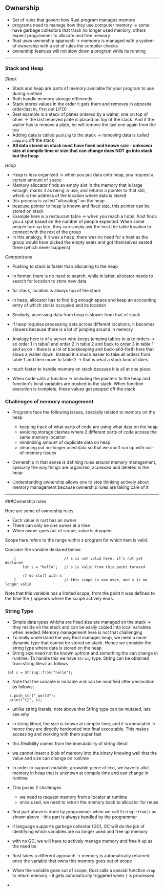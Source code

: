 ## Ownership

- Set of rules that govern how Rust program manages memory
- programs need to manage how they use computer memory -> some have garbage collectors that track no longer used memory, others expect programmer to allocate and free memory
- Rust uses ownership approach -> memoery is managed with a system of ownership with a set of rules the compiler checks
- ownership featrues will not slow down a program while its running

---

### Stack and Heap
_Stack_
- Stack and heap are parts of memory available for your program to use during runtime
- Both handle memory storage differently
- Stack stores values in the order it gets them and removes in opposite order(last in, first out LIFO)
- Best example is a stack of plates ordered by a waiter, one on top of other -> the last received plate is placed on top of the stack. And if the waiter has to remove a plate, he will remove the last one again from the top
- Adding data is called `pushing` to the stack -> removing data is called `popping` off the stack
- **All data stored on stack must have fixed and known size - unknown size at compile time or size that can change does NOT go into stack but the heap**

_Heap_
- Heap is less organized -> when you put data onto heap, you request a certain amount of space
- Memory allocator finds an empty slot in the memory that is large enough, marks it as being in use, and returns a pointer to that slot, which is the address of the location where data is stored
- this process is called "allocating" on the heap
- beacuse pointer to heap is known and fixed size, this pointer can be stored on stack
- Example here is a restaurant table -> when you reach a hotel, host finds you a spot based on the number of people expected. When some people turn up late, they can simply ask the host the table location to connect with the rest of the group
- In this analogy, if it was a heap, there was no need for a host as the group would have picked the empty seats and got themselves seated there (which never happens)


_Comparisons_
- Pushing to stack is faster than allocating to the heap
- In former, there is no need to search, while in latter, allocator needs to search for location to store new data
- for stack, location is always top of the stack
- in heap, allocator has to find big enough space and keep an accounting entry of which slot is occupied and its location

- Similarly, accessing data from heap is slower from that of stack
- If heap requires processing data across different locations, it becomes slowers because there is a lot of jumping around in memory
- Analogy here is of a server who keeps jumping tables to take orders -> so order 1 in table1 and order 2 in table 2 and back to order 3 in table 1 and so on - there is a lot of bookkeeping and back-and-forth here that slows a waiter down. Instead it is much easier to take all orders from table 1 and then move to table 2 -> that is what a stack kind of does
- much faster to handle memory on stack because it is all at one place
- When code calls a function -> including the pointers to the heap and function's local variables are pushed to the stack. When function execution is complete, these values get popped off the stack


### Challenges of memory management
- Programs face the following issues, specially related to memory on the heap
	- keeping track of what parts of code are using what data on the heap
	- avoiding storage clashes where 2 different parts of code access the same memory location
	- minimizing amount of duplicate data on heap
	- cleaning out no-longer used data so that we don't run up with out-of-memory issues

- Ownership in that sense is defining rules around memory management, specially the way things are organized, accessed and deleted in the heap
- Understanding ownership allows one to stop thinking actively about memory management because ownership rules are taking care of it

---

###Ownership rules

Here are some of ownership rules

- Each value in rust has an owner
- There can only be one owner at a time
- When owner goes out of scope, value is dropped

Scope here refers to the range within a program for which item is valid.

Consider the variable declared below:

```
    {                      // s is not valid here, it’s not yet declared
        let s = "hello";   // s is valid from this point forward

        // do stuff with s
    }                      // this scope is now over, and s is no longer valid

```

Note that this variable has a limited scope, from the point it was defined to the time the `}` appears where the scope actively ends. 

### String Type

- Simple data types whicha are fixed size are managed on the stack -> they reside on the stack and can be easily copied into local variables when needed. Memory management here is not that challenging
- To really understand the way Rust manages heap, we need a more dynamic type that cannot be stored on stack. Hence we consider the string type where data is stored on the heap
- String size need not be known upfront and something the can change in runtime. To handle this we have `String` type. String can be obtained from string literal as follows

```
 let s = String::from("hello");
``` 
- Note that the variable is mutable and can be modified after declaration as follows:

```
  s.push_str("_world");
  print("{}", s);
```

- unlike string literals, note above that String type can be mutated, lets see why
- in string literal, the size is known at compile time, and it is immutable -> hence they are directly hardcoded into final executable. This makes accessing and working with them super fast
- this flexibility comes from the immutability of string literal

- we cannot insert a blob of memory into the binary knowing well that the value and size can change on runtime
- In order to support mutable, growable piece of text, we have to allot memory in heap that is unknown at compile time and  can change in runtime
- This poses 2 challenges
	- we need to request memory from allocator at runtime
	- once used, we need to return the memory back to allocator for reuse
- first part above is done by programmer when we call `String::from()` as shown above - this part is always handled by the programmer
- if language supports garbage collector (GC), GC will do the job of identifying which variables are no longer used and free up memory
- with no GC, we will have to actively manage memory and free it up as the need be
- Rust takes a different approach  -> memory is automatically returned once the variable that owns this memory goes out of scope
- When the variable goes out of scope, Rust calls a special function `drop` to return memory - it gets automatically triggered when `}` is processed
- 

  












